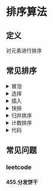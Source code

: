 # 排序算法 #

## 定义 ##
对元素进行排序

## 常见排序 ##
<details>
<summary>冒泡</summary>
<pre>
<code>
/**
 * 两两比较
 */
function bubble($nums) {
    $len = count($nums);
    if ($len <= 1) {
        return $nums;
    }
    for ($i = 0; $i < $len - 1; $i++) {
        for ($j = 0; $j < $len - $i - 1; $j++) {
            if ($nums[$j] > $nums[$j + 1]) {
                list($nums[$j], $nums[$j + 1]) = [$nums[$j + 1], $nums[$j]];
            }
        }
    }
    return $nums;
}
</code>
</pre>
</details>

<details>
<summary>选择</summary>
<pre>
<code>
/**
 * 从待排序里选择一个
 */
function select($nums) {
    $len = count($nums);
    if ($len <= 1) {
        return $nums;
    }
    for ($i = 0; $i < $len - 1; $i++) {
        $min = $i;
        for ($j = $i + 1; $j < $len; $j++) {
            if ($nums[$j] < $nums[$min]) {
                $min = $j;
            }
        }
        list($nums[$i], $nums[$min]) = [$nums[$min], $nums[$i]];
    }
    return $nums;
}
</code>
</pre>
</details>

<details>
<summary>插入</summary>
<pre>
<code>
/**
 * 向有序数组中插入一个
 */
function insert($nums) {
    $len = count($nums);
    if($len <= 1) {
        return $nums;
    }
    for ($i = 1; $i < $len; $i++) {
        $radix = $nums[$i];
        for ($j = $i - 1; $j >= 0; $j--) {
            if ($nums[$j] > $radix) {
                $nums[$j + 1] = $nums[$j];
            } else {
                break;
            }
        }
        $nums[$j + 1] = $radix;
    }
    return $nums;
}
</code>
</pre>
</details>

<details>
<summary>快排</summary>
<pre>
<code>
function quick($nums) {
    $len = count($nums);
    if ($len <= 1) {
        return $nums;
    }
    quickSort($nums, 0, $len - 1);
    return $nums;
}
function quickSort(&$nums, $start, $end) {
    if ($start >= $end) {
        return;
    }
    $radix = $start;
    list($left, $right) = [$start, $end];
    while ($left < $right) {
        while ($left < $right && $nums[$right] >= $nums[$radix]) {
            $right--;
        }
        while ($left < $right && $nums[$left] <= $nums[$radix]) {
            $left++;
        }
        if ($left < $right) {
            list($nums[$left], $nums[$right]) = [$nums[$right], $nums[$left]];
        }
    }
    list($nums[$radix], $nums[$right]) = [$nums[$right], $nums[$start]];
    quickSort($nums, $start, $right - 1);
    quickSort($nums, $right + 1, $end);
}
</code>
</pre>
</details>

<details>
<summary>归并排序</summary>
<pre>
<code>
function merge($nums) {
    $len = count($nums);
    if ($len < 1) {
        return $nums;
    }
    mergeSort($nums, 0, $len - 1);
    return $nums;
}
function mergeSort(&$nums, $start, $end) {
    if ($start >= $end) {
        return;
    }
    $mid = $start + intval(($end - $start) / 2);
    mergeSort($nums, $start, $mid);
    mergeSort($nums, $mid + 1, $end);
    mergeSortArray($nums, $start, $mid, $end);
}
function mergeSortArray(&$nums, $start, $mid, $end) {
    if ($start >= $end) {
        return;
    }
    list($i, $j) = [$start, $mid + 1];
    $tmp = [];
    while ($i <= $mid && $j <= $end) {
        $tmp[] = $nums[$i] <= $nums[$j] ? $nums[$i++] : $nums[$j++];
    }
    while ($i <= $mid) {
        $tmp[] = $nums[$i++];
    }
    while ($j <= $end) {
        $tmp[] = $nums[$j++];
    }
    $k = 0;
    while ($start <= $end) {
        $nums[$start++] = $tmp[$k++];
    }
}
</code>
</pre>
</details>

<details>
<summary>计数排序</summary>
<pre>
<code>
/**
 * 计数排序
 */
function countSort($nums) {
    $len = count($nums);
    if ($len <= 1) {
        return $nums;
    }
    list($min, $max) = [min($nums), max($nums)];
    $offset = $max - $min + 1;
    $list = array_fill(0, $offset, 0);
    for ($i = 0; $i < $len; $i++) {
        $list[$nums[$i] - $min]++;
    }
    $res = [];
    for ($j = 0; $j < $offset; $j++) {
        while ($list[$j]-- > 0) {
            $res[] = $min + $j;
        }
    }
    return $res;
}
</code>
</pre>
</details>

<details>
<summary>代码</summary>
<pre>
<code>
</code>
</pre>
</details>

## 常见问题 ##

### leetcode ###

#### 455.分发饼干 ####